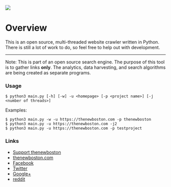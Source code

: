 ![](http://i.imgur.com/wYi2CkD.png)


# Overview

This is an open source, multi-threaded website crawler written in Python. There is still a lot of work to do, so feel free to help out with development.

***

Note: This is part of an open source search engine. The purpose of this tool is to gather links **only**. The analytics, data harvesting, and search algorithms are being created as separate programs. 

### Usage
	$ python3 main.py [-h] [-w] -u <homepage> [-p <project name>] [-j <number of threads>]

Examples:

	$ python3 main.py -w -u https://thenewboston.com -p thenewboston
	$ python3 main.py -u https://thenewboston.com -j2
	$ python3 main.py -u https://thenewboston.com -p testproject


### Links

- [Support thenewboston](https://www.patreon.com/thenewboston)
- [thenewboston.com](https://thenewboston.com/)
- [Facebook](https://www.facebook.com/TheNewBoston-464114846956315/)
- [Twitter](https://twitter.com/bucky_roberts)
- [Google+](https://plus.google.com/+BuckyRoberts)
- [reddit](https://www.reddit.com/r/thenewboston/)

